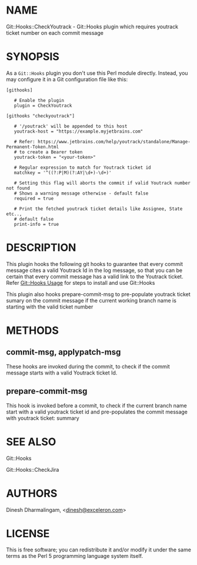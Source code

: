# NAME

Git::Hooks::CheckYoutrack - Git::Hooks plugin which requires youtrack ticket number on each commit message

# SYNOPSIS

As a `Git::Hooks` plugin you don't use this Perl module directly. Instead, you
may configure it in a Git configuration file like this:

    [githooks]
    
       # Enable the plugin
       plugin = CheckYoutrack

    [githooks "checkyoutrack"]

       # '/youtrack' will be appended to this host
       youtrack-host = "https://example.myjetbrains.com"

       # Refer: https://www.jetbrains.com/help/youtrack/standalone/Manage-Permanent-Token.html
       # to create a Bearer token
       youtrack-token = "<your-token>"

       # Regular expression to match for Youtrack ticket id
       matchkey = '^((?:P|M)(?:AY|\d+)-\d+)'

       # Setting this flag will aborts the commit if valid Youtrack number not found
       # Shows a warning message otherwise - default false
       required = true 

       # Print the fetched youtrack ticket details like Assignee, State etc..,
       # default false
       print-info = true

# DESCRIPTION

This plugin hooks the following git hooks to guarantee that every commit message 
cites a valid Youtrack Id in the log message, so that you can be certain that 
every commit message has a valid link to the Youtrack ticket. Refer [Git::Hooks Usage](https://metacpan.org/pod/Git::Hooks#USAGE) 
for steps to install and use Git::Hooks

This plugin also hooks prepare-commit-msg to pre-populate youtrack ticket sumary on the 
commit message if the current working branch name is starting with the valid ticket number

# METHODS

## **commit-msg**, **applypatch-msg**

These hooks are invoked during the commit, to check if the commit message
starts with a valid Youtrack ticket Id.

## **prepare-commit-msg**

This hook is invoked before a commit, to check if the current branch name start with 
a valid youtrack ticket id and pre-populates the commit message with youtrack ticket: summary

# SEE ALSO

Git::Hooks

Git::Hooks::CheckJira

# AUTHORS

Dinesh Dharmalingam, &lt;dinesh@exceleron.com>

# LICENSE

This is free software; you can redistribute it and/or modify it under
the same terms as the Perl 5 programming language system itself.

